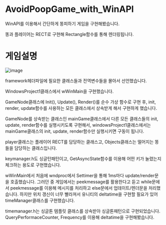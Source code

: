 # AvoidPoopGame_with_WinAPI
WinAPI를 이용해서 간단하게 똥피하기 게임을 구현해봤습니다. 

똥과 플레이어는 RECT로 구현해 Rectangle함수를 통해 렌더링됩니다.

# 게임설명
![image](https://github.com/jh11240/AvoidPoopGame_with_WinAPI/assets/73728655/f79be63a-f20f-45d7-b8e6-40a2c285effd)

framework헤더파일에 필요한 클래스들과 전역변수들을 몰아서 선언했습니다.

WindowsProject1클래스에서 wWinMain을 구현했습니다. 

GameNode클래스에 Init(), Update(), Render()를 순수 가상 함수로 구현 후, 
init, render, update함수를 사용하는 모든 클래스에서 상속받게 해서 구현하게 했습니다. 

GameNode를 상속받는 클래스인 mainGame클래스에서 다른 모든 클래스들의 init, update, render함수를 실행시키도록 구현해서, 
windowsProject1클래스에서는 mainGame클래스의 init, update, render함수만 실행시키면 구동이 됩니다.

player클래스는 플레이어 RECT를 담당하는 클래스고, Objects클래스는 떨어지는 똥들을 담당하는 클래스입니다. 

keymanager.h도 싱글턴패턴이고, GetAsyncState함수를 이용해 어떤 키가 눌렸는지 체크하는 용도로 구현했습니다. 

wWinMain에서 처음에 wndproc에서 Settimer을 통해 1ms마다 update/render문을 호출했습니다.
그러던 중 게임에서는 peekmessage를 활용한다고 듣고  while문에서 peekmessage를 이용해 메시지를 처리하고 else문에서 업데이트/렌더문을 처리했습니다.
하지만 위치 갱신이 너무 빨라져서 유니티의 deltatime을 구현할 필요가 있어 timeManager클래스를 구현했습니다.

timemanager.h는 싱글톤 템플릿 클래스를 상속받아 싱글톤패턴으로 구현되었습니다. 
QueryPerformaceCounter, Frequency를 이용해 deltatime을 구현해봤습니다.   

